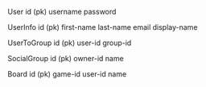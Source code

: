 User
	id (pk)
	username
	password

UserInfo
	id (pk)
	first-name
	last-name
	email
	display-name

UserToGroup
	id (pk)
	user-id
	group-id

SocialGroup
	id (pk)
	owner-id
	name

Board
	id (pk)
	game-id
	user-id
	name
